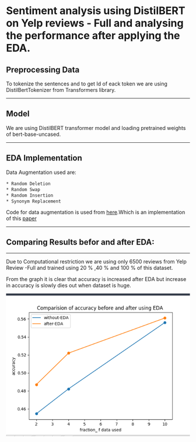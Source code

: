 Sentiment analysis using DistilBERT on Yelp reviews - Full and analysing the performance after applying the EDA.
=======

Preprocessing Data
-----------
To tokenize the sentences and to get Id of eack token we are using DistilBertTokenizer from Transformers library.

---
Model
-------
We are using DistilBERT transformer model and loading pretrained weights of bert-base-uncased.

---
EDA Implementation
--------
Data Augmentation used are:

    * Random Deletion
    * Random Swap
    * Random Insertion
    * Synonym Replacement

Code for data augmentation is used from [here](https://github.com/jasonwei20/eda_nlp).Which is an implementation of this [paper](https://arxiv.org/pdf/1901.11196.pdf)

---
Comparing Results befor and after EDA:
---
---
Due to Computational restriction we are using only 6500 reviews from Yelp Review -Full and trained using 20 % ,40 % and 100 % of this dataset.

From the graph it is clear that accuracy is increased after EDA but increase in accuracy is slowly dies out when dataset is huge.





![Image](plot.png)

